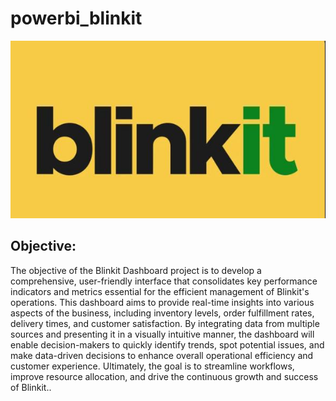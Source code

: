 # powerbi_blinkit

![img1](https://github.com/tanmaybiswas007/powerbi_blinkit/blob/main/Blinkit-yellow-rounded.jpeg)

Objective: 
-
The objective of the Blinkit Dashboard project is to develop a comprehensive, user-friendly interface that consolidates key performance indicators and metrics essential for the efficient management of Blinkit's operations. This dashboard aims to provide real-time insights into various aspects of the business, including inventory levels, order fulfillment rates, delivery times, and customer satisfaction. By integrating data from multiple sources and presenting it in a visually intuitive manner, the dashboard will enable decision-makers to quickly identify trends, spot potential issues, and make data-driven decisions to enhance overall operational efficiency and customer experience. Ultimately, the goal is to streamline workflows, improve resource allocation, and drive the continuous growth and success of Blinkit..
